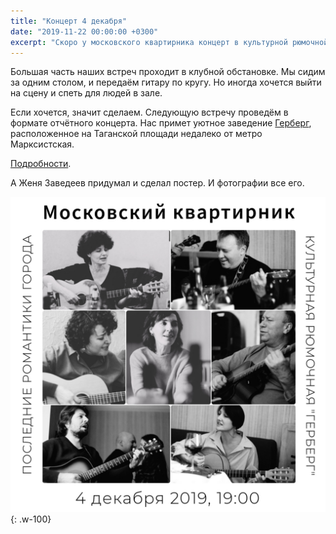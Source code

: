 ```yaml
---
title: "Концерт 4 декабря"
date: "2019-11-22 00:00:00 +0300"
excerpt: "Скоро у московского квартирника концерт в культурной рюмочной Герберг."
---
```


Большая часть наших встреч проходит в клубной обстановке. Мы сидим за одним столом, и передаём гитару по кругу. Но иногда хочется выйти на сцену и спеть для людей в зале.

Если хочется, значит сделаем. Следующую встречу проведём в формате отчётного концерта. Нас примет уютное заведение [Герберг](https://vk.com/gerberg.moscow), расположенное на Таганской площади недалеко от метро Марксистская.

[Подробности](https://www.meetup.com/ru-RU/bardmsk/events/266548394/).

А Женя Заведеев придумал и сделал постер. И фотографии все его.

![Постер отчётного концерта Московского квартирника](/img/poster.jpg){: .w-100}